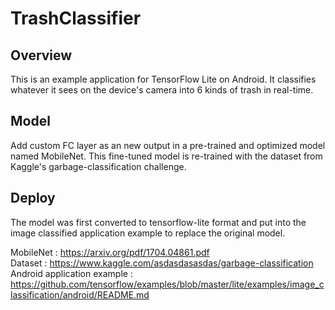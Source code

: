 # TrashClassifier
## Overview
This is an example application for TensorFlow Lite on Android. It classifies whatever it sees on the device's camera into 6 kinds of trash in real-time.
## Model
Add custom FC layer as an new output in a pre-trained and optimized model named MobileNet. This fine-tuned model is re-trained with the dataset from Kaggle's garbage-classification challenge. 
## Deploy
The model was first converted to tensorflow-lite format and put into the image classified application example to replace the original model.

MobileNet : https://arxiv.org/pdf/1704.04861.pdf<br>
Dataset : https://www.kaggle.com/asdasdasasdas/garbage-classification  <br> 
Android application example : https://github.com/tensorflow/examples/blob/master/lite/examples/image_classification/android/README.md
